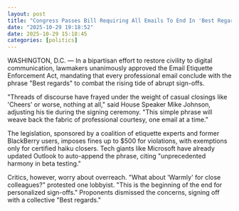```yaml
---
layout: post
title: "Congress Passes Bill Requiring All Emails To End In 'Best Regards'"
date: "2025-10-29 19:18:52"
date: 2025-10-29 15:18:45
categories: [politics]
---
```

WASHINGTON, D.C. — In a bipartisan effort to restore civility to digital communication, lawmakers unanimously approved the Email Etiquette Enforcement Act, mandating that every professional email conclude with the phrase "Best regards" to combat the rising tide of abrupt sign-offs.

"Threads of discourse have frayed under the weight of casual closings like 'Cheers' or worse, nothing at all," said House Speaker Mike Johnson, adjusting his tie during the signing ceremony. "This simple phrase will weave back the fabric of professional courtesy, one email at a time."

The legislation, sponsored by a coalition of etiquette experts and former BlackBerry users, imposes fines up to $500 for violations, with exemptions only for certified haiku closers. Tech giants like Microsoft have already updated Outlook to auto-append the phrase, citing "unprecedented harmony in beta testing."

Critics, however, worry about overreach. "What about 'Warmly' for close colleagues?" protested one lobbyist. "This is the beginning of the end for personalized sign-offs." Proponents dismissed the concerns, signing off with a collective "Best regards."